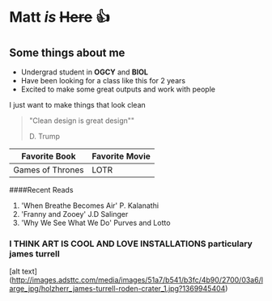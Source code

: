 
# Matt *is* ~~Here~~ :thumbsup:

## Some things about me

- Undergrad student in **OGCY** and **BIOL** 
- Have been looking for a class like this for 2 years
- Excited to make some great outputs and work with people


I just want to make things that look clean


> "Clean design is great design""
>
> D. Trump



|    Favorite Book     | Favorite Movie  |
|----------------------|-----------------|
| Games of Thrones     | LOTR


####Recent Reads


1. 'When Breathe Becomes Air' P. Kalanathi 
2. 'Franny and Zooey' J.D Salinger
3. 'Why We See What We Do' Purves and Lotto  
 

### I THINK ART IS COOL AND LOVE INSTALLATIONS particulary james turrell

[alt text] (http://images.adsttc.com/media/images/51a7/b541/b3fc/4b90/2700/03a6/large_jpg/holzherr_james-turrell-roden-crater_1.jpg?1369945404)


